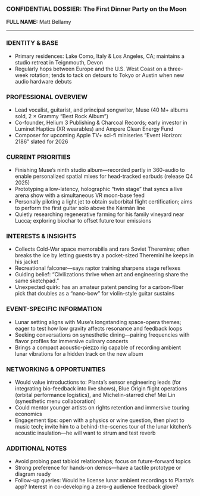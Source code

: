 ### CONFIDENTIAL DOSSIER: The First Dinner Party on the Moon

**FULL NAME:** Matt Bellamy

---
### IDENTITY & BASE
- Primary residences: Lake Como, Italy & Los Angeles, CA; maintains a studio retreat in Teignmouth, Devon
- Regularly hops between Europe and the U.S. West Coast on a three-week rotation; tends to tack on detours to Tokyo or Austin when new audio hardware debuts

### PROFESSIONAL OVERVIEW
- Lead vocalist, guitarist, and principal songwriter, Muse (40 M+ albums sold, 2 × Grammy “Best Rock Album”)
- Co-founder, Helium 3 Publishing & Charcoal Records; early investor in Luminet Haptics (XR wearables) and Ampere Clean Energy Fund
- Composer for upcoming Apple TV+ sci-fi miniseries “Event Horizon: 2186” slated for 2026

### CURRENT PRIORITIES
- Finishing Muse’s ninth studio album—recorded partly in 360-audio to enable personalized spatial mixes for head-tracked earbuds (release Q4 2025)
- Prototyping a low-latency, holographic “twin stage” that syncs a live arena show with a simultaneous VR moon-base feed
- Personally piloting a light jet to obtain suborbital flight certification; aims to perform the first guitar solo above the Kármán line
- Quietly researching regenerative farming for his family vineyard near Lucca; exploring biochar to offset future tour emissions

### INTERESTS & INSIGHTS
- Collects Cold-War space memorabilia and rare Soviet Theremins; often breaks the ice by letting guests try a pocket-sized Theremini he keeps in his jacket
- Recreational falconer—says raptor training sharpens stage reflexes
- Guiding belief: “Civilizations thrive when art and engineering share the same sketchpad.”
- Unexpected quirk: has an amateur patent pending for a carbon-fiber pick that doubles as a “nano-bow” for violin-style guitar sustains

### EVENT-SPECIFIC INFORMATION
- Lunar setting aligns with Muse’s longstanding space-opera themes; eager to test how low gravity affects resonance and feedback loops
- Seeking conversations on synesthetic dining—pairing frequencies with flavor profiles for immersive culinary concerts
- Brings a compact acoustic-piezzo rig capable of recording ambient lunar vibrations for a hidden track on the new album

### NETWORKING & OPPORTUNITIES
- Would value introductions to: Planta’s sensor engineering leads (for integrating bio-feedback into live shows), Blue Origin flight operations (orbital performance logistics), and Michelin-starred chef Mei Lin (synesthetic menu collaboration)
- Could mentor younger artists on rights retention and immersive touring economics
- Engagement tips: open with a physics or wine question, then pivot to music tech; invite him to a behind-the-scenes tour of the lunar kitchen’s acoustic insulation—he will want to strum and test reverb

### ADDITIONAL NOTES
- Avoid probing past tabloid relationships; focus on future-forward topics
- Strong preference for hands-on demos—have a tactile prototype or diagram ready
- Follow-up queries: Would he license lunar ambient recordings to Planta’s app? Interest in co-developing a zero-g audience feedback glove?